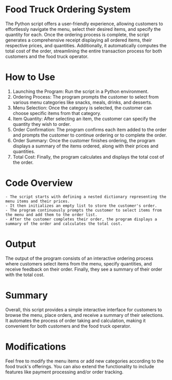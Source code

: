 # Food Truck Ordering System

The Python script offers a user-friendly experience, allowing customers to effortlessly navigate the menu, select their desired items, and specify the quantity for each. Once the ordering process is complete, the script generates a comprehensive receipt displaying all ordered items, their respective prices, and quantities. Additionally, it automatically computes the total cost of the order, streamlining the entire transaction process for both customers and the food truck operator.

# How to Use
1. Launching the Program: Run the script in a Python environment.
2. Ordering Process: The program prompts the customer to select from various menu categories like snacks, meals, drinks, and desserts.
3. Menu Selection: Once the category is selected, the customer can choose specific items from that category.
4. Item Quantity: After selecting an item, the customer can specify the quantity they wish to order.
5. Order Confirmation: The program confirms each item added to the order and prompts the customer to continue ordering or to complete the order.
6. Order Summary: Once the customer finishes ordering, the program displays a summary of the items ordered, along with their prices and quantities.
7. Total Cost: Finally, the program calculates and displays the total cost of the order.

# Code Overview
    - The script starts with defining a nested dictionary representing the menu items and their prices.
    - It then initializes an empty list to store the customer's order.
    - The program continuously prompts the customer to select items from the menu and add them to the order list.
    - After the customer completes their order, the program displays a summary of the order and calculates the total cost.

# Output

The output of the program consists of an interactive ordering process where customers select items from the menu, specify quantities, and receive feedback on their order. Finally, they see a summary of their order with the total cost.

# Summary

Overall, this script provides a simple interactive interface for customers to browse the menu, place orders, and receive a summary of their selections. It automates the process of order taking and calculation, making it convenient for both customers and the food truck operator.

# Modifications

Feel free to modify the menu items or add new categories according to the food truck's offerings. You can also extend the functionality to include features like payment processing and/or order tracking.
